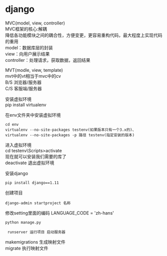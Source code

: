 # django
MVC(model, view, controller)</br>
MVC框架的核心:解耦</br>
降低各功能模块之间的耦合性，方便变更，更容易重构代码，最大程度上实现代码的重用</br>
model：数据库层的封装</br>
view：向用户展示结果</br>
controller：处理请求，获取数据，返回结果</br>

MVT(modle, view, template)</br>
mvt中的vt相当于mvc中的cv</br>
B/S 浏览器/服务器</br>
C/S 客服端/服务器</br>

安装虚拟环境</br>
pip install virtualenv

在env文件夹中安装虚拟环境</br>
```
cd env
virtualenv --no-site-packages testenv(如果版本只有一个3.x的)、
virtualenv --no-site-packages -p 路径 testenv(指定安装的版本)
```

进入虚拟环境</br>
cd testenv\Scripts>activate </br>
现在就可以安装我们需要的库了</br>
deactivate 退出虚拟环境</br>

安装django</br>
```
pip install django==1.11
```
创建项目</br>
```
django-admin startproject 名称
```
修改setting里面的编码  LANGUAGE_CODE = 'zh-hans' </br>
```
python manage.py 

 runserver 运行项目 启动服务器
```

makemigrations 生成映射文件</br>
migrate 执行映射文件
